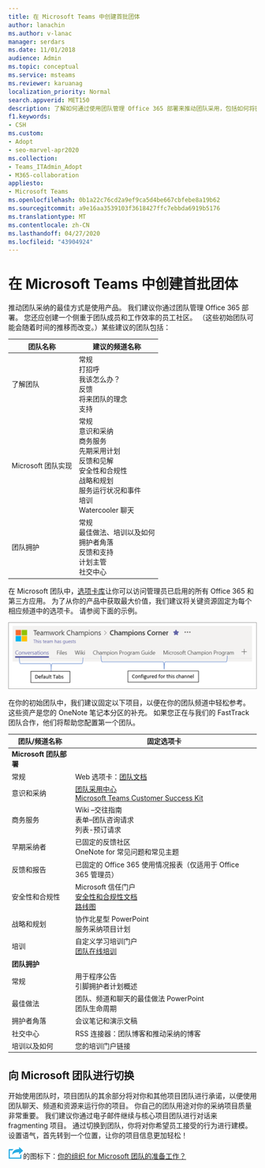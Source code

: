 ```yaml
---
title: 在 Microsoft Teams 中创建首批团体
author: lanachin
ms.author: v-lanac
manager: serdars
ms.date: 11/01/2018
audience: Admin
ms.topic: conceptual
ms.service: msteams
ms.reviewer: karuanag
localization_priority: Normal
search.appverid: MET150
description: 了解如何通过使用团队管理 Office 365 部署来推动团队采用，包括如何将密钥资源作为选项卡固定在相应的频道中。
f1.keywords:
- CSH
ms.custom:
- Adopt
- seo-marvel-apr2020
ms.collection:
- Teams_ITAdmin_Adopt
- M365-collaboration
appliesto:
- Microsoft Teams
ms.openlocfilehash: 0b1a22c76cd2a9ef9ca5d4be667cbfebe8a19b62
ms.sourcegitcommit: a9e16aa3539103f3618427ffc7ebbda6919b5176
ms.translationtype: MT
ms.contentlocale: zh-CN
ms.lasthandoff: 04/27/2020
ms.locfileid: "43904924"
---
```

# <a name="create-your-first-teams-in-microsoft-teams"></a>在 Microsoft Teams 中创建首批团体

推动团队采纳的最佳方式是使用产品。 我们建议你通过团队管理 Office 365 部署。 您还应创建一个侧重于团队成员和工作效率的员工社区。 （这些初始团队可能会随着时间的推移而改变。）某些建议的团队包括：

| 团队名称 | 建议的频道名称 |
| --------- | ---------------------- |
| 了解团队 | 常规</br> 打招呼</br> 我该怎么办？</br>反馈 </br> 将来团队的理念 </br> 支持 |
| Microsoft 团队实现 | 常规 <br/> 意识和采纳 <br/> 商务服务 <br/> 先期采用计划 <br/> 反馈和见解 <br/> 安全性和合规性 <br/> 战略和规划 <br/> 服务运行状况和事件 <br/> 培训 <br/> Watercooler 聊天 |
| 团队拥护 | 常规 <br/> 最佳做法、培训以及如何 <br/> 拥护者角落 <br/> 反馈和支持 <br/> 计划主管 <br/> 社交中心 |

在 Microsoft 团队中，[选项卡库](https://docs.microsoft.com/microsoftteams/platform/concepts/tabs/tabs-overview)让你可以访问管理员已启用的所有 Office 365 和第三方应用。 为了从你的产品中获取最大价值，我们建议将关键资源固定为每个相应频道中的选项卡。 请参阅下面的示例。

![显示默认选项卡和自定义选项卡的屏幕截图](media/teams-adoption-tab-example.png)

在你的初始团队中，我们建议固定以下项目，以便在你的团队频道中轻松参考。 这些资产是您的 OneNote 笔记本分区的补充。 如果您正在与我们的 FastTrack 团队合作，他们将帮助您配置第一个团队。 

|团队/频道名称 | 固定选项卡 |
|----------------- | ---------- |
| **Microsoft 团队部署** ||
| 常规 | Web 选项卡：[团队文档](https://aka.ms/SuccessWithTeams) |
| 意识和采纳 | [团队采用中心](https://aka.ms/DriveTeamsAdoption)<br/>[Microsoft Teams Customer Success Kit](https://aka.ms/TeamsCustomerSuccess)|
| 商务服务 | Wiki –交往指南<br/>表单–团队咨询请求<br/>列表-预订请求 |
|早期采纳者 | 已固定的反馈社区 <br/> OneNote for 常见问题和常见主题 |
| 反馈和报告 | 已固定的 Office 365 使用情况报表（仅适用于 Office 365 管理员） |
| 安全性和合规性 | Microsoft 信任门户 <br/> [安全性和合规性文档](https://docs.microsoft.com/office365/securitycompliance/index)<br/> [路线图](https://docs.microsoft.com/office365/securitycompliance/security-roadmap) |
| 战略和规划 | 协作北星型 PowerPoint <br/> 服务采纳项目计划 |
| 培训 | 自定义学习培训门户 <br/> [团队在线培训](https://aka.ms/TeamsTraining) |
| **团队拥护**|  |
| 常规 | 用于程序公告 <br/> 引脚拥护者计划概述 |
| 最佳做法 | 团队、频道和聊天的最佳做法 PowerPoint <br/> 团队生命周期 |
| 拥护者角落 | 会议笔记和演示文稿 |
| 社交中心 | RSS 连接器：团队博客和推动采纳的博客 |
| 培训以及如何 | 您的培训门户链接 |

## <a name="making-the-switch-to-microsoft-teams"></a>向 Microsoft 团队进行切换

开始使用团队时，项目团队的其余部分将对你和其他项目团队进行承诺，以便使用团队聊天、频道和资源来运行你的项目。 你自己的团队用途对你的采纳项目质量非常重要。 我们建议你通过电子邮件继续与核心项目团队进行对话来 fragmenting 项目。 通过切换到团队，你将对你希望员工接受的行为进行建模。 设置语气，首先转到一个位置，让你的项目信息更加轻松！  

![描述下一步骤](media/teams-adoption-next-icon.png)的图标下：[你的组织 for Microsoft 团队的准备工作？](teams-adoption-assess-readiness.md)
